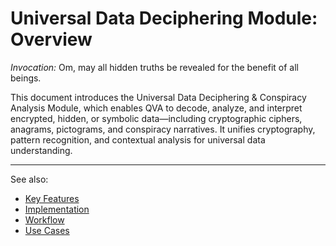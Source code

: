 # Universal Data Deciphering Module: Overview

_Invocation:_
Om, may all hidden truths be revealed for the benefit of all beings.

This document introduces the Universal Data Deciphering & Conspiracy Analysis Module, which enables QVA to decode, analyze, and interpret encrypted, hidden, or symbolic data—including cryptographic ciphers, anagrams, pictograms, and conspiracy narratives. It unifies cryptography, pattern recognition, and contextual analysis for universal data understanding.

---

See also:
- [Key Features](./universal_data_deciphering_features.md)
- [Implementation](./universal_data_deciphering_implementation.md)
- [Workflow](./universal_data_deciphering_workflow.md)
- [Use Cases](./universal_data_deciphering_use_cases.md)
